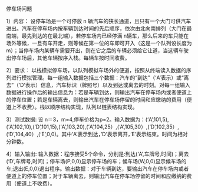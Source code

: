 停车场问题

1）内容：
设停车场是一个可停放 n 辆汽车的狭长通道，且只有一个大门可供汽车进出。汽车在停车场内按车辆到达时间的先后顺序，依次由北向南排列（大门在最南端，最先到达的在最北端），若停车场内已经停满 n辆车，那么后来的车只能在场外等候，一旦有车开走，则等候在第一位的车即可开入（这是一个队列设长度为m）；当停车场内某辆车需要开出，则在它之后的车辆必须给它让道，当这辆车驶出停车场后，其他车辆按序入栈。每辆车按时间收费。

2）要求：
以栈模拟停车场，以队列模拟车场外的便道，按照从终端读入数据的序列进行模拟管理。每一组输入数据包括三个数据：汽车的“到达”（’A’表示）或“离去”（’D’表示）信息，汽车标识（牌照号）以及到达或离去的时刻。对每一组输入数据进行操作后的输出信息为：若是车辆到达，则输出汽车在停车场内或者便道上的停车位置；若是车辆离去，则输出汽车在停车场停留的时间和应缴纳的费用（便道上不收费）。栈以顺序结构实现，队列以链表结构实现。

3）测试数据:
设 n＝3，m=4,停车价格为p=2。输入数据为：(‘A’,101,5),(‘A’,102,10),(‘D’,101,15),(‘A’,103,20),(‘A’,104,25）,(‘A’,105,30）,(‘D’,102,35）,(‘D’,104,40）,(‘E’,0,0)。其中’A’表示到达，’D’表示离开，’E’表示结束。时间为相对分钟数。

4）输入输出:
输入数据：程序接受5个命令，分别是:到达(‘A’,车牌号,时间)；离去(‘D’,车牌号,时间)；停车场(P,0,0)显示停车场的车；候车场(W,0,0)显示候车场的车;退出(E,0,0)退出程序。输出数据：对于车辆到达，要输出汽车在停车场内或者便道上的停车位置；对于车辆离去，则输出汽车在停车场停留的时间和应缴纳的费用（便道上不收费）。
